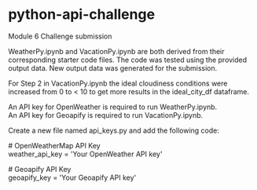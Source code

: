 # python-api-challenge

Module 6 Challenge submission

WeatherPy.ipynb and VacationPy.ipynb are both derived from their corresponding starter code files. The code was tested using the provided output data. New output data was generated for the submission.

For Step 2 in VacationPy.ipynb the ideal cloudiness conditions were increased from 0 to < 10 to get more results in the ideal_city_df dataframe.

An API key for OpenWeather is required to run WeatherPy.ipynb.  
An API key for Geoapify is required to run VacationPy.ipynb.

Create a new file named api_keys.py and add the following code:

\# OpenWeatherMap API Key  
weather_api_key = 'Your OpenWeather API key'

\# Geoapify API Key  
geoapify_key = 'Your Geoapify API key'
